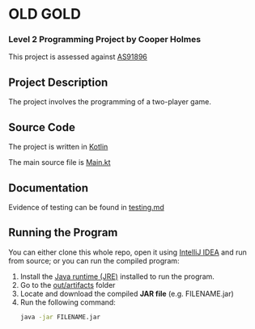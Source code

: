 # OLD GOLD

### Level 2 Programming Project by Cooper Holmes

This project is assessed against [AS91896](https://www.nzqa.govt.nz/nqfdocs/ncea-resource/achievements/2019/as91896.pdf)

## Project Description

The project involves the programming of a two-player game.

## Source Code

The project is written in [Kotlin](https://kotlinlang.org/)

The main source file is [Main.kt](src/Main.kt)


## Documentation

Evidence of testing can be found in [testing.md](testing.md)


## Running the Program

You can either clone this whole repo, open it using [IntelliJ IDEA](https://www.jetbrains.com/idea/download/) and run from source; or you can run the compiled program:

1. Install the [Java runtime (JRE)](https://www.java.com/en/download/) installed to run the program.
2. Go to the [out/artifacts](out/artifacts) folder
3. Locate and download the compiled **JAR file** (e.g. FILENAME.jar)
4. Run the following command:
    ```bash
    java -jar FILENAME.jar
    ```
